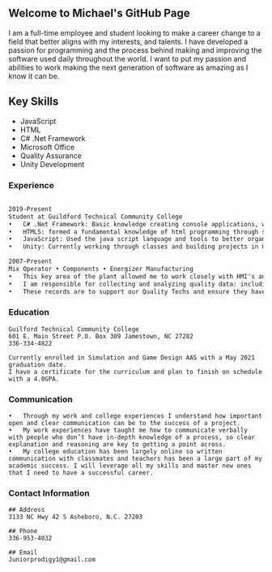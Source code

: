## Welcome to Michael's GitHub Page

I am a full-time employee and student looking to make a career change to a field that better aligns with my interests, and talents. I have developed a passion for programming and the process behind making and improving the software used daily throughout the world. I want to put my passion and abilities to work making the next generation of software as amazing as I know it can be.

## Key Skills
* JavaScript
* HTML
* C# .Net Framework
* Microsoft Office
* Quality Assurance
* Unity Development



### Experience

```markdown

2019-Present
Student at Guildford Technical Community College
•	C# .Net Framework: Basic knowledge creating console applications, windows forms, and GUI’s.
•	HTML5: formed a fundamental knowledge of html programming through several projects where we wrote, modified, and tested web browser games.
•	JavaScript: Used the java script language and tools to better organize and write web browser games for easier testing and more efficient runtimes.
•	Unity: Currently working through classes and building projects in Unity with C# scripting and prefabs for use in future gaming projects.

2007-Present
Mix Operator • Components • Energizer Manufacturing
•	This key area of the plant allowed me to work closely with HMI's and Industrial Blenders. 
•	I am responsible for collecting and analyzing quality data: including raw material usage, up to date material quality performance and specifications, and maintaining records in excel on our internal server network. 
•	These records are to support our Quality Techs and ensure they have accurate data to perform testing and trial research for the future of the industry. 

```
### Education
```
Guilford Technical Community College
601 E. Main Street P.O. Box 309 Jamestown, NC 27282
336-334-4822

Currently enrolled in Simulation and Game Design AAS with a May 2021 graduation date.
I have a certificate for the curriculum and plan to finish on schedule with a 4.0GPA. 
```
### Communication
```
•	Through my work and college experiences I understand how important open and clear communication can be to the success of a project. 
•	My work experiences have taught me how to communicate verbally with people who don’t have in-depth knowledge of a process, so clear explanation and reasoning are key to getting a point across. 
•	My college education has been largely online so written communication with classmates and teachers has been a large part of my academic success. I will leverage all my skills and master new ones that I need to have a successful career.

```

### Contact Information
```
## Address
3133 NC Hwy 42 S Asheboro, N.C. 27203

## Phone
336-953-4032

## Email
Juniorprodigy1@gmail.com
```
